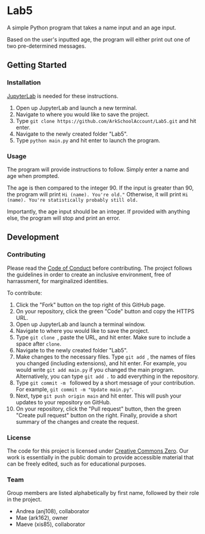# Lab5

A simple Python program that takes a name input and an age input.

Based on the user's inputted age, the program will either print out one of two pre-determined messages.

## Getting Started

### Installation

[JupyterLab](https://jupyter.org/install) is needed for these instructions.

1. Open up JupyterLab and launch a new terminal.
2. Navigate to where you would like to save the project.
3. Type `git clone https://github.com/ArkSchoolAccount/Lab5.git` and hit enter.
4. Navigate to the newly created folder "Lab5".
5. Type `python main.py` and hit enter to launch the program.

### Usage

The program will provide instructions to follow. Simply enter a name and age when prompted.

The age is then compared to the integer 90. If the input is greater than 90, the program will print `Hi (name). You're old."` Otherwise, it will print `Hi (name). You're statistically probably still old.`

Importantly, the age input should be an integer. If provided with anything else, the program will stop and print an error.

## Development

### Contributing

Please read the [Code of Conduct](https://github.com/ArkSchoolAccount/Lab5/blob/main/CodeofConduct.md) before contributing. The project follows the guidelines in order to create an inclusive environment, free of harrassment, for marginalized identities.

To contribute:
1. Click the "Fork" button on the top right of this GitHub page.
2. On your repository, click the green "Code" button and copy the HTTPS URL.
3. Open up JupyterLab and launch a terminal window.
4. Navigate to where you would like to save the project.
5. Type `git clone `, paste the URL, and hit enter. Make sure to include a space after `clone`.
6. Navigate to the newly created folder "Lab5".
7. Make changes to the necessary files. Type `git add `, the names of files you changed (including extensions), and hit enter. For example, you would write `git add main.py` if you changed the main program. Alternatively, you can type `git add .` to add everything in the repository.
8. Type `git commit -m ` followed by a short message of your contribution. For example, `git commit -m "Update main.py"`.
9. Next, type `git push origin main` and hit enter. This will push your updates to your repository on GitHub.
10. On your repository, click the "Pull request" button, then the green "Create pull request" button on the right. Finally, provide a short summary of the changes and create the request.

### License

The code for this project is licensed under [Creative Commons Zero](https://github.com/ArkSchoolAccount/Lab5/blob/main/LICENSE.md). Our work is essentially in the public domain to provide accessible material that can be freely edited, such as for educational purposes.

### Team

Group members are listed alphabetically by first name, followed by their role in the project.

- Andrea (anj108), collaborator
- Mae (ark162), owner
- Maeve (xis85), collaborator
